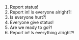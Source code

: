1. Report status!
2. Report in! Is everyone alright?!
3. Is everyone hurt?!
4. Everyone give status!
5. Are we ready to go?!
6. Report in! Is everything alright?!